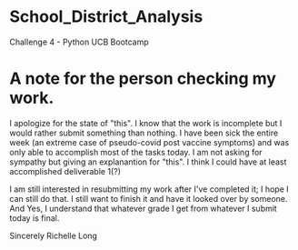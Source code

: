 # School_District_Analysis
Challenge 4 - Python UCB Bootcamp

# A note for the person checking my work.
I apologize for the state of "this". I know that the work is incomplete but I would rather submit something than nothing. I have been sick the entire week (an extreme case of pseudo-covid post vaccine symptoms) and was only able to accomplish most of the tasks today. I am not asking for sympathy but giving an explanantion for "this". I think I could have at least accomplished deliverable 1(?)

I am still interested in resubmitting my work after I've completed it; I hope I can still do that. I still want to finish it and have it looked over by someone. And Yes, I understand that whatever grade I get from whatever I submit today is final. 

Sincerely
Richelle Long

